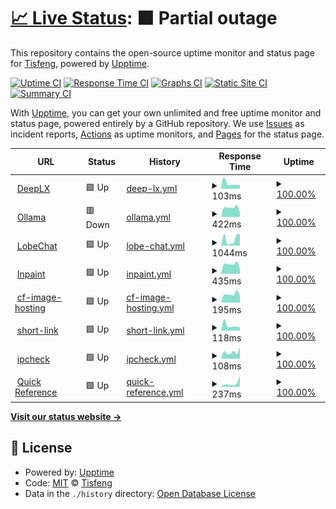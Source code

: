 # [📈 Live Status](https://Tisfeng.github.io/uptime): <!--live status--> **🟧 Partial outage**

This repository contains the open-source uptime monitor and status page for [Tisfeng](https://Tisfeng.github.io/uptime), powered by [Upptime](https://github.com/upptime/upptime).

[![Uptime CI](https://github.com/Tisfeng/Upptime/workflows/Uptime%20CI/badge.svg)](https://github.com/Tisfeng/Upptime/actions?query=workflow%3A%22Uptime+CI%22)
[![Response Time CI](https://github.com/Tisfeng/Upptime/workflows/Response%20Time%20CI/badge.svg)](https://github.com/Tisfeng/Upptime/actions?query=workflow%3A%22Response+Time+CI%22)
[![Graphs CI](https://github.com/Tisfeng/Upptime/workflows/Graphs%20CI/badge.svg)](https://github.com/Tisfeng/Upptime/actions?query=workflow%3A%22Graphs+CI%22)
[![Static Site CI](https://github.com/Tisfeng/Upptime/workflows/Static%20Site%20CI/badge.svg)](https://github.com/Tisfeng/Upptime/actions?query=workflow%3A%22Static+Site+CI%22)
[![Summary CI](https://github.com/Tisfeng/Upptime/workflows/Summary%20CI/badge.svg)](https://github.com/Tisfeng/Upptime/actions?query=workflow%3A%22Summary+CI%22)

With [Upptime](https://upptime.js.org), you can get your own unlimited and free uptime monitor and status page, powered entirely by a GitHub repository. We use [Issues](https://github.com/Tisfeng/Upptime/issues) as incident reports, [Actions](https://github.com/Tisfeng/Upptime/actions) as uptime monitors, and [Pages](https://Tisfeng.github.io/Upptime) for the status page.

<!--start: status pages-->
<!-- This summary is generated by Upptime (https://github.com/upptime/upptime) -->
<!-- Do not edit this manually, your changes will be overwritten -->
<!-- prettier-ignore -->
| URL | Status | History | Response Time | Uptime |
| --- | ------ | ------- | ------------- | ------ |
| <img alt="" src="https://icons.duckduckgo.com/ip3/deeplx.izual.me.ico" height="13"> [DeepLX](https://deeplx.izual.me) | 🟩 Up | [deep-lx.yml](https://github.com/tisfeng/uptime/commits/HEAD/history/deep-lx.yml) | <details><summary><img alt="Response time graph" src="./graphs/deep-lx/response-time-week.png" height="20"> 103ms</summary><br><a href="https://uptime.izual.me/history/deep-lx"><img alt="Response time 132" src="https://img.shields.io/endpoint?url=https%3A%2F%2Fraw.githubusercontent.com%2Ftisfeng%2Fuptime%2FHEAD%2Fapi%2Fdeep-lx%2Fresponse-time.json"></a><br><a href="https://uptime.izual.me/history/deep-lx"><img alt="24-hour response time 74" src="https://img.shields.io/endpoint?url=https%3A%2F%2Fraw.githubusercontent.com%2Ftisfeng%2Fuptime%2FHEAD%2Fapi%2Fdeep-lx%2Fresponse-time-day.json"></a><br><a href="https://uptime.izual.me/history/deep-lx"><img alt="7-day response time 103" src="https://img.shields.io/endpoint?url=https%3A%2F%2Fraw.githubusercontent.com%2Ftisfeng%2Fuptime%2FHEAD%2Fapi%2Fdeep-lx%2Fresponse-time-week.json"></a><br><a href="https://uptime.izual.me/history/deep-lx"><img alt="30-day response time 111" src="https://img.shields.io/endpoint?url=https%3A%2F%2Fraw.githubusercontent.com%2Ftisfeng%2Fuptime%2FHEAD%2Fapi%2Fdeep-lx%2Fresponse-time-month.json"></a><br><a href="https://uptime.izual.me/history/deep-lx"><img alt="1-year response time 132" src="https://img.shields.io/endpoint?url=https%3A%2F%2Fraw.githubusercontent.com%2Ftisfeng%2Fuptime%2FHEAD%2Fapi%2Fdeep-lx%2Fresponse-time-year.json"></a></details> | <details><summary><a href="https://uptime.izual.me/history/deep-lx">100.00%</a></summary><a href="https://uptime.izual.me/history/deep-lx"><img alt="All-time uptime 100.00%" src="https://img.shields.io/endpoint?url=https%3A%2F%2Fraw.githubusercontent.com%2Ftisfeng%2Fuptime%2FHEAD%2Fapi%2Fdeep-lx%2Fuptime.json"></a><br><a href="https://uptime.izual.me/history/deep-lx"><img alt="24-hour uptime 100.00%" src="https://img.shields.io/endpoint?url=https%3A%2F%2Fraw.githubusercontent.com%2Ftisfeng%2Fuptime%2FHEAD%2Fapi%2Fdeep-lx%2Fuptime-day.json"></a><br><a href="https://uptime.izual.me/history/deep-lx"><img alt="7-day uptime 100.00%" src="https://img.shields.io/endpoint?url=https%3A%2F%2Fraw.githubusercontent.com%2Ftisfeng%2Fuptime%2FHEAD%2Fapi%2Fdeep-lx%2Fuptime-week.json"></a><br><a href="https://uptime.izual.me/history/deep-lx"><img alt="30-day uptime 100.00%" src="https://img.shields.io/endpoint?url=https%3A%2F%2Fraw.githubusercontent.com%2Ftisfeng%2Fuptime%2FHEAD%2Fapi%2Fdeep-lx%2Fuptime-month.json"></a><br><a href="https://uptime.izual.me/history/deep-lx"><img alt="1-year uptime 100.00%" src="https://img.shields.io/endpoint?url=https%3A%2F%2Fraw.githubusercontent.com%2Ftisfeng%2Fuptime%2FHEAD%2Fapi%2Fdeep-lx%2Fuptime-year.json"></a></details>
| <img alt="" src="https://icons.duckduckgo.com/ip3/ollama.izual.me.ico" height="13"> [Ollama](https://ollama.izual.me) | 🟥 Down | [ollama.yml](https://github.com/tisfeng/uptime/commits/HEAD/history/ollama.yml) | <details><summary><img alt="Response time graph" src="./graphs/ollama/response-time-week.png" height="20"> 422ms</summary><br><a href="https://uptime.izual.me/history/ollama"><img alt="Response time 422" src="https://img.shields.io/endpoint?url=https%3A%2F%2Fraw.githubusercontent.com%2Ftisfeng%2Fuptime%2FHEAD%2Fapi%2Follama%2Fresponse-time.json"></a><br><a href="https://uptime.izual.me/history/ollama"><img alt="24-hour response time 325" src="https://img.shields.io/endpoint?url=https%3A%2F%2Fraw.githubusercontent.com%2Ftisfeng%2Fuptime%2FHEAD%2Fapi%2Follama%2Fresponse-time-day.json"></a><br><a href="https://uptime.izual.me/history/ollama"><img alt="7-day response time 422" src="https://img.shields.io/endpoint?url=https%3A%2F%2Fraw.githubusercontent.com%2Ftisfeng%2Fuptime%2FHEAD%2Fapi%2Follama%2Fresponse-time-week.json"></a><br><a href="https://uptime.izual.me/history/ollama"><img alt="30-day response time 422" src="https://img.shields.io/endpoint?url=https%3A%2F%2Fraw.githubusercontent.com%2Ftisfeng%2Fuptime%2FHEAD%2Fapi%2Follama%2Fresponse-time-month.json"></a><br><a href="https://uptime.izual.me/history/ollama"><img alt="1-year response time 422" src="https://img.shields.io/endpoint?url=https%3A%2F%2Fraw.githubusercontent.com%2Ftisfeng%2Fuptime%2FHEAD%2Fapi%2Follama%2Fresponse-time-year.json"></a></details> | <details><summary><a href="https://uptime.izual.me/history/ollama">100.00%</a></summary><a href="https://uptime.izual.me/history/ollama"><img alt="All-time uptime 100.00%" src="https://img.shields.io/endpoint?url=https%3A%2F%2Fraw.githubusercontent.com%2Ftisfeng%2Fuptime%2FHEAD%2Fapi%2Follama%2Fuptime.json"></a><br><a href="https://uptime.izual.me/history/ollama"><img alt="24-hour uptime 99.99%" src="https://img.shields.io/endpoint?url=https%3A%2F%2Fraw.githubusercontent.com%2Ftisfeng%2Fuptime%2FHEAD%2Fapi%2Follama%2Fuptime-day.json"></a><br><a href="https://uptime.izual.me/history/ollama"><img alt="7-day uptime 100.00%" src="https://img.shields.io/endpoint?url=https%3A%2F%2Fraw.githubusercontent.com%2Ftisfeng%2Fuptime%2FHEAD%2Fapi%2Follama%2Fuptime-week.json"></a><br><a href="https://uptime.izual.me/history/ollama"><img alt="30-day uptime 100.00%" src="https://img.shields.io/endpoint?url=https%3A%2F%2Fraw.githubusercontent.com%2Ftisfeng%2Fuptime%2FHEAD%2Fapi%2Follama%2Fuptime-month.json"></a><br><a href="https://uptime.izual.me/history/ollama"><img alt="1-year uptime 100.00%" src="https://img.shields.io/endpoint?url=https%3A%2F%2Fraw.githubusercontent.com%2Ftisfeng%2Fuptime%2FHEAD%2Fapi%2Follama%2Fuptime-year.json"></a></details>
| <img alt="" src="https://icons.duckduckgo.com/ip3/chat.izual.me.ico" height="13"> [LobeChat](https://chat.izual.me) | 🟩 Up | [lobe-chat.yml](https://github.com/tisfeng/uptime/commits/HEAD/history/lobe-chat.yml) | <details><summary><img alt="Response time graph" src="./graphs/lobe-chat/response-time-week.png" height="20"> 1044ms</summary><br><a href="https://uptime.izual.me/history/lobe-chat"><img alt="Response time 1044" src="https://img.shields.io/endpoint?url=https%3A%2F%2Fraw.githubusercontent.com%2Ftisfeng%2Fuptime%2FHEAD%2Fapi%2Flobe-chat%2Fresponse-time.json"></a><br><a href="https://uptime.izual.me/history/lobe-chat"><img alt="24-hour response time 1813" src="https://img.shields.io/endpoint?url=https%3A%2F%2Fraw.githubusercontent.com%2Ftisfeng%2Fuptime%2FHEAD%2Fapi%2Flobe-chat%2Fresponse-time-day.json"></a><br><a href="https://uptime.izual.me/history/lobe-chat"><img alt="7-day response time 1044" src="https://img.shields.io/endpoint?url=https%3A%2F%2Fraw.githubusercontent.com%2Ftisfeng%2Fuptime%2FHEAD%2Fapi%2Flobe-chat%2Fresponse-time-week.json"></a><br><a href="https://uptime.izual.me/history/lobe-chat"><img alt="30-day response time 1044" src="https://img.shields.io/endpoint?url=https%3A%2F%2Fraw.githubusercontent.com%2Ftisfeng%2Fuptime%2FHEAD%2Fapi%2Flobe-chat%2Fresponse-time-month.json"></a><br><a href="https://uptime.izual.me/history/lobe-chat"><img alt="1-year response time 1044" src="https://img.shields.io/endpoint?url=https%3A%2F%2Fraw.githubusercontent.com%2Ftisfeng%2Fuptime%2FHEAD%2Fapi%2Flobe-chat%2Fresponse-time-year.json"></a></details> | <details><summary><a href="https://uptime.izual.me/history/lobe-chat">100.00%</a></summary><a href="https://uptime.izual.me/history/lobe-chat"><img alt="All-time uptime 100.00%" src="https://img.shields.io/endpoint?url=https%3A%2F%2Fraw.githubusercontent.com%2Ftisfeng%2Fuptime%2FHEAD%2Fapi%2Flobe-chat%2Fuptime.json"></a><br><a href="https://uptime.izual.me/history/lobe-chat"><img alt="24-hour uptime 100.00%" src="https://img.shields.io/endpoint?url=https%3A%2F%2Fraw.githubusercontent.com%2Ftisfeng%2Fuptime%2FHEAD%2Fapi%2Flobe-chat%2Fuptime-day.json"></a><br><a href="https://uptime.izual.me/history/lobe-chat"><img alt="7-day uptime 100.00%" src="https://img.shields.io/endpoint?url=https%3A%2F%2Fraw.githubusercontent.com%2Ftisfeng%2Fuptime%2FHEAD%2Fapi%2Flobe-chat%2Fuptime-week.json"></a><br><a href="https://uptime.izual.me/history/lobe-chat"><img alt="30-day uptime 100.00%" src="https://img.shields.io/endpoint?url=https%3A%2F%2Fraw.githubusercontent.com%2Ftisfeng%2Fuptime%2FHEAD%2Fapi%2Flobe-chat%2Fuptime-month.json"></a><br><a href="https://uptime.izual.me/history/lobe-chat"><img alt="1-year uptime 100.00%" src="https://img.shields.io/endpoint?url=https%3A%2F%2Fraw.githubusercontent.com%2Ftisfeng%2Fuptime%2FHEAD%2Fapi%2Flobe-chat%2Fuptime-year.json"></a></details>
| <img alt="" src="https://icons.duckduckgo.com/ip3/inpaint.izual.me.ico" height="13"> [Inpaint](https://inpaint.izual.me) | 🟩 Up | [inpaint.yml](https://github.com/tisfeng/uptime/commits/HEAD/history/inpaint.yml) | <details><summary><img alt="Response time graph" src="./graphs/inpaint/response-time-week.png" height="20"> 435ms</summary><br><a href="https://uptime.izual.me/history/inpaint"><img alt="Response time 435" src="https://img.shields.io/endpoint?url=https%3A%2F%2Fraw.githubusercontent.com%2Ftisfeng%2Fuptime%2FHEAD%2Fapi%2Finpaint%2Fresponse-time.json"></a><br><a href="https://uptime.izual.me/history/inpaint"><img alt="24-hour response time 214" src="https://img.shields.io/endpoint?url=https%3A%2F%2Fraw.githubusercontent.com%2Ftisfeng%2Fuptime%2FHEAD%2Fapi%2Finpaint%2Fresponse-time-day.json"></a><br><a href="https://uptime.izual.me/history/inpaint"><img alt="7-day response time 435" src="https://img.shields.io/endpoint?url=https%3A%2F%2Fraw.githubusercontent.com%2Ftisfeng%2Fuptime%2FHEAD%2Fapi%2Finpaint%2Fresponse-time-week.json"></a><br><a href="https://uptime.izual.me/history/inpaint"><img alt="30-day response time 435" src="https://img.shields.io/endpoint?url=https%3A%2F%2Fraw.githubusercontent.com%2Ftisfeng%2Fuptime%2FHEAD%2Fapi%2Finpaint%2Fresponse-time-month.json"></a><br><a href="https://uptime.izual.me/history/inpaint"><img alt="1-year response time 435" src="https://img.shields.io/endpoint?url=https%3A%2F%2Fraw.githubusercontent.com%2Ftisfeng%2Fuptime%2FHEAD%2Fapi%2Finpaint%2Fresponse-time-year.json"></a></details> | <details><summary><a href="https://uptime.izual.me/history/inpaint">100.00%</a></summary><a href="https://uptime.izual.me/history/inpaint"><img alt="All-time uptime 100.00%" src="https://img.shields.io/endpoint?url=https%3A%2F%2Fraw.githubusercontent.com%2Ftisfeng%2Fuptime%2FHEAD%2Fapi%2Finpaint%2Fuptime.json"></a><br><a href="https://uptime.izual.me/history/inpaint"><img alt="24-hour uptime 100.00%" src="https://img.shields.io/endpoint?url=https%3A%2F%2Fraw.githubusercontent.com%2Ftisfeng%2Fuptime%2FHEAD%2Fapi%2Finpaint%2Fuptime-day.json"></a><br><a href="https://uptime.izual.me/history/inpaint"><img alt="7-day uptime 100.00%" src="https://img.shields.io/endpoint?url=https%3A%2F%2Fraw.githubusercontent.com%2Ftisfeng%2Fuptime%2FHEAD%2Fapi%2Finpaint%2Fuptime-week.json"></a><br><a href="https://uptime.izual.me/history/inpaint"><img alt="30-day uptime 100.00%" src="https://img.shields.io/endpoint?url=https%3A%2F%2Fraw.githubusercontent.com%2Ftisfeng%2Fuptime%2FHEAD%2Fapi%2Finpaint%2Fuptime-month.json"></a><br><a href="https://uptime.izual.me/history/inpaint"><img alt="1-year uptime 100.00%" src="https://img.shields.io/endpoint?url=https%3A%2F%2Fraw.githubusercontent.com%2Ftisfeng%2Fuptime%2FHEAD%2Fapi%2Finpaint%2Fuptime-year.json"></a></details>
| <img alt="" src="https://icons.duckduckgo.com/ip3/image.izual.me.ico" height="13"> [cf-image-hosting](https://image.izual.me) | 🟩 Up | [cf-image-hosting.yml](https://github.com/tisfeng/uptime/commits/HEAD/history/cf-image-hosting.yml) | <details><summary><img alt="Response time graph" src="./graphs/cf-image-hosting/response-time-week.png" height="20"> 195ms</summary><br><a href="https://uptime.izual.me/history/cf-image-hosting"><img alt="Response time 195" src="https://img.shields.io/endpoint?url=https%3A%2F%2Fraw.githubusercontent.com%2Ftisfeng%2Fuptime%2FHEAD%2Fapi%2Fcf-image-hosting%2Fresponse-time.json"></a><br><a href="https://uptime.izual.me/history/cf-image-hosting"><img alt="24-hour response time 151" src="https://img.shields.io/endpoint?url=https%3A%2F%2Fraw.githubusercontent.com%2Ftisfeng%2Fuptime%2FHEAD%2Fapi%2Fcf-image-hosting%2Fresponse-time-day.json"></a><br><a href="https://uptime.izual.me/history/cf-image-hosting"><img alt="7-day response time 195" src="https://img.shields.io/endpoint?url=https%3A%2F%2Fraw.githubusercontent.com%2Ftisfeng%2Fuptime%2FHEAD%2Fapi%2Fcf-image-hosting%2Fresponse-time-week.json"></a><br><a href="https://uptime.izual.me/history/cf-image-hosting"><img alt="30-day response time 195" src="https://img.shields.io/endpoint?url=https%3A%2F%2Fraw.githubusercontent.com%2Ftisfeng%2Fuptime%2FHEAD%2Fapi%2Fcf-image-hosting%2Fresponse-time-month.json"></a><br><a href="https://uptime.izual.me/history/cf-image-hosting"><img alt="1-year response time 195" src="https://img.shields.io/endpoint?url=https%3A%2F%2Fraw.githubusercontent.com%2Ftisfeng%2Fuptime%2FHEAD%2Fapi%2Fcf-image-hosting%2Fresponse-time-year.json"></a></details> | <details><summary><a href="https://uptime.izual.me/history/cf-image-hosting">100.00%</a></summary><a href="https://uptime.izual.me/history/cf-image-hosting"><img alt="All-time uptime 100.00%" src="https://img.shields.io/endpoint?url=https%3A%2F%2Fraw.githubusercontent.com%2Ftisfeng%2Fuptime%2FHEAD%2Fapi%2Fcf-image-hosting%2Fuptime.json"></a><br><a href="https://uptime.izual.me/history/cf-image-hosting"><img alt="24-hour uptime 100.00%" src="https://img.shields.io/endpoint?url=https%3A%2F%2Fraw.githubusercontent.com%2Ftisfeng%2Fuptime%2FHEAD%2Fapi%2Fcf-image-hosting%2Fuptime-day.json"></a><br><a href="https://uptime.izual.me/history/cf-image-hosting"><img alt="7-day uptime 100.00%" src="https://img.shields.io/endpoint?url=https%3A%2F%2Fraw.githubusercontent.com%2Ftisfeng%2Fuptime%2FHEAD%2Fapi%2Fcf-image-hosting%2Fuptime-week.json"></a><br><a href="https://uptime.izual.me/history/cf-image-hosting"><img alt="30-day uptime 100.00%" src="https://img.shields.io/endpoint?url=https%3A%2F%2Fraw.githubusercontent.com%2Ftisfeng%2Fuptime%2FHEAD%2Fapi%2Fcf-image-hosting%2Fuptime-month.json"></a><br><a href="https://uptime.izual.me/history/cf-image-hosting"><img alt="1-year uptime 100.00%" src="https://img.shields.io/endpoint?url=https%3A%2F%2Fraw.githubusercontent.com%2Ftisfeng%2Fuptime%2FHEAD%2Fapi%2Fcf-image-hosting%2Fuptime-year.json"></a></details>
| <img alt="" src="https://icons.duckduckgo.com/ip3/s.izual.me.ico" height="13"> [short-link](https://s.izual.me) | 🟩 Up | [short-link.yml](https://github.com/tisfeng/uptime/commits/HEAD/history/short-link.yml) | <details><summary><img alt="Response time graph" src="./graphs/short-link/response-time-week.png" height="20"> 118ms</summary><br><a href="https://uptime.izual.me/history/short-link"><img alt="Response time 118" src="https://img.shields.io/endpoint?url=https%3A%2F%2Fraw.githubusercontent.com%2Ftisfeng%2Fuptime%2FHEAD%2Fapi%2Fshort-link%2Fresponse-time.json"></a><br><a href="https://uptime.izual.me/history/short-link"><img alt="24-hour response time 74" src="https://img.shields.io/endpoint?url=https%3A%2F%2Fraw.githubusercontent.com%2Ftisfeng%2Fuptime%2FHEAD%2Fapi%2Fshort-link%2Fresponse-time-day.json"></a><br><a href="https://uptime.izual.me/history/short-link"><img alt="7-day response time 118" src="https://img.shields.io/endpoint?url=https%3A%2F%2Fraw.githubusercontent.com%2Ftisfeng%2Fuptime%2FHEAD%2Fapi%2Fshort-link%2Fresponse-time-week.json"></a><br><a href="https://uptime.izual.me/history/short-link"><img alt="30-day response time 118" src="https://img.shields.io/endpoint?url=https%3A%2F%2Fraw.githubusercontent.com%2Ftisfeng%2Fuptime%2FHEAD%2Fapi%2Fshort-link%2Fresponse-time-month.json"></a><br><a href="https://uptime.izual.me/history/short-link"><img alt="1-year response time 118" src="https://img.shields.io/endpoint?url=https%3A%2F%2Fraw.githubusercontent.com%2Ftisfeng%2Fuptime%2FHEAD%2Fapi%2Fshort-link%2Fresponse-time-year.json"></a></details> | <details><summary><a href="https://uptime.izual.me/history/short-link">100.00%</a></summary><a href="https://uptime.izual.me/history/short-link"><img alt="All-time uptime 100.00%" src="https://img.shields.io/endpoint?url=https%3A%2F%2Fraw.githubusercontent.com%2Ftisfeng%2Fuptime%2FHEAD%2Fapi%2Fshort-link%2Fuptime.json"></a><br><a href="https://uptime.izual.me/history/short-link"><img alt="24-hour uptime 100.00%" src="https://img.shields.io/endpoint?url=https%3A%2F%2Fraw.githubusercontent.com%2Ftisfeng%2Fuptime%2FHEAD%2Fapi%2Fshort-link%2Fuptime-day.json"></a><br><a href="https://uptime.izual.me/history/short-link"><img alt="7-day uptime 100.00%" src="https://img.shields.io/endpoint?url=https%3A%2F%2Fraw.githubusercontent.com%2Ftisfeng%2Fuptime%2FHEAD%2Fapi%2Fshort-link%2Fuptime-week.json"></a><br><a href="https://uptime.izual.me/history/short-link"><img alt="30-day uptime 100.00%" src="https://img.shields.io/endpoint?url=https%3A%2F%2Fraw.githubusercontent.com%2Ftisfeng%2Fuptime%2FHEAD%2Fapi%2Fshort-link%2Fuptime-month.json"></a><br><a href="https://uptime.izual.me/history/short-link"><img alt="1-year uptime 100.00%" src="https://img.shields.io/endpoint?url=https%3A%2F%2Fraw.githubusercontent.com%2Ftisfeng%2Fuptime%2FHEAD%2Fapi%2Fshort-link%2Fuptime-year.json"></a></details>
| <img alt="" src="https://icons.duckduckgo.com/ip3/ipcheck.izual.me.ico" height="13"> [ipcheck](https://ipcheck.izual.me) | 🟩 Up | [ipcheck.yml](https://github.com/tisfeng/uptime/commits/HEAD/history/ipcheck.yml) | <details><summary><img alt="Response time graph" src="./graphs/ipcheck/response-time-week.png" height="20"> 108ms</summary><br><a href="https://uptime.izual.me/history/ipcheck"><img alt="Response time 108" src="https://img.shields.io/endpoint?url=https%3A%2F%2Fraw.githubusercontent.com%2Ftisfeng%2Fuptime%2FHEAD%2Fapi%2Fipcheck%2Fresponse-time.json"></a><br><a href="https://uptime.izual.me/history/ipcheck"><img alt="24-hour response time 182" src="https://img.shields.io/endpoint?url=https%3A%2F%2Fraw.githubusercontent.com%2Ftisfeng%2Fuptime%2FHEAD%2Fapi%2Fipcheck%2Fresponse-time-day.json"></a><br><a href="https://uptime.izual.me/history/ipcheck"><img alt="7-day response time 108" src="https://img.shields.io/endpoint?url=https%3A%2F%2Fraw.githubusercontent.com%2Ftisfeng%2Fuptime%2FHEAD%2Fapi%2Fipcheck%2Fresponse-time-week.json"></a><br><a href="https://uptime.izual.me/history/ipcheck"><img alt="30-day response time 108" src="https://img.shields.io/endpoint?url=https%3A%2F%2Fraw.githubusercontent.com%2Ftisfeng%2Fuptime%2FHEAD%2Fapi%2Fipcheck%2Fresponse-time-month.json"></a><br><a href="https://uptime.izual.me/history/ipcheck"><img alt="1-year response time 108" src="https://img.shields.io/endpoint?url=https%3A%2F%2Fraw.githubusercontent.com%2Ftisfeng%2Fuptime%2FHEAD%2Fapi%2Fipcheck%2Fresponse-time-year.json"></a></details> | <details><summary><a href="https://uptime.izual.me/history/ipcheck">100.00%</a></summary><a href="https://uptime.izual.me/history/ipcheck"><img alt="All-time uptime 100.00%" src="https://img.shields.io/endpoint?url=https%3A%2F%2Fraw.githubusercontent.com%2Ftisfeng%2Fuptime%2FHEAD%2Fapi%2Fipcheck%2Fuptime.json"></a><br><a href="https://uptime.izual.me/history/ipcheck"><img alt="24-hour uptime 100.00%" src="https://img.shields.io/endpoint?url=https%3A%2F%2Fraw.githubusercontent.com%2Ftisfeng%2Fuptime%2FHEAD%2Fapi%2Fipcheck%2Fuptime-day.json"></a><br><a href="https://uptime.izual.me/history/ipcheck"><img alt="7-day uptime 100.00%" src="https://img.shields.io/endpoint?url=https%3A%2F%2Fraw.githubusercontent.com%2Ftisfeng%2Fuptime%2FHEAD%2Fapi%2Fipcheck%2Fuptime-week.json"></a><br><a href="https://uptime.izual.me/history/ipcheck"><img alt="30-day uptime 100.00%" src="https://img.shields.io/endpoint?url=https%3A%2F%2Fraw.githubusercontent.com%2Ftisfeng%2Fuptime%2FHEAD%2Fapi%2Fipcheck%2Fuptime-month.json"></a><br><a href="https://uptime.izual.me/history/ipcheck"><img alt="1-year uptime 100.00%" src="https://img.shields.io/endpoint?url=https%3A%2F%2Fraw.githubusercontent.com%2Ftisfeng%2Fuptime%2FHEAD%2Fapi%2Fipcheck%2Fuptime-year.json"></a></details>
| <img alt="" src="https://icons.duckduckgo.com/ip3/ref.izual.me.ico" height="13"> [Quick Reference](https://ref.izual.me) | 🟩 Up | [quick-reference.yml](https://github.com/tisfeng/uptime/commits/HEAD/history/quick-reference.yml) | <details><summary><img alt="Response time graph" src="./graphs/quick-reference/response-time-week.png" height="20"> 237ms</summary><br><a href="https://uptime.izual.me/history/quick-reference"><img alt="Response time 237" src="https://img.shields.io/endpoint?url=https%3A%2F%2Fraw.githubusercontent.com%2Ftisfeng%2Fuptime%2FHEAD%2Fapi%2Fquick-reference%2Fresponse-time.json"></a><br><a href="https://uptime.izual.me/history/quick-reference"><img alt="24-hour response time 710" src="https://img.shields.io/endpoint?url=https%3A%2F%2Fraw.githubusercontent.com%2Ftisfeng%2Fuptime%2FHEAD%2Fapi%2Fquick-reference%2Fresponse-time-day.json"></a><br><a href="https://uptime.izual.me/history/quick-reference"><img alt="7-day response time 237" src="https://img.shields.io/endpoint?url=https%3A%2F%2Fraw.githubusercontent.com%2Ftisfeng%2Fuptime%2FHEAD%2Fapi%2Fquick-reference%2Fresponse-time-week.json"></a><br><a href="https://uptime.izual.me/history/quick-reference"><img alt="30-day response time 237" src="https://img.shields.io/endpoint?url=https%3A%2F%2Fraw.githubusercontent.com%2Ftisfeng%2Fuptime%2FHEAD%2Fapi%2Fquick-reference%2Fresponse-time-month.json"></a><br><a href="https://uptime.izual.me/history/quick-reference"><img alt="1-year response time 237" src="https://img.shields.io/endpoint?url=https%3A%2F%2Fraw.githubusercontent.com%2Ftisfeng%2Fuptime%2FHEAD%2Fapi%2Fquick-reference%2Fresponse-time-year.json"></a></details> | <details><summary><a href="https://uptime.izual.me/history/quick-reference">100.00%</a></summary><a href="https://uptime.izual.me/history/quick-reference"><img alt="All-time uptime 100.00%" src="https://img.shields.io/endpoint?url=https%3A%2F%2Fraw.githubusercontent.com%2Ftisfeng%2Fuptime%2FHEAD%2Fapi%2Fquick-reference%2Fuptime.json"></a><br><a href="https://uptime.izual.me/history/quick-reference"><img alt="24-hour uptime 100.00%" src="https://img.shields.io/endpoint?url=https%3A%2F%2Fraw.githubusercontent.com%2Ftisfeng%2Fuptime%2FHEAD%2Fapi%2Fquick-reference%2Fuptime-day.json"></a><br><a href="https://uptime.izual.me/history/quick-reference"><img alt="7-day uptime 100.00%" src="https://img.shields.io/endpoint?url=https%3A%2F%2Fraw.githubusercontent.com%2Ftisfeng%2Fuptime%2FHEAD%2Fapi%2Fquick-reference%2Fuptime-week.json"></a><br><a href="https://uptime.izual.me/history/quick-reference"><img alt="30-day uptime 100.00%" src="https://img.shields.io/endpoint?url=https%3A%2F%2Fraw.githubusercontent.com%2Ftisfeng%2Fuptime%2FHEAD%2Fapi%2Fquick-reference%2Fuptime-month.json"></a><br><a href="https://uptime.izual.me/history/quick-reference"><img alt="1-year uptime 100.00%" src="https://img.shields.io/endpoint?url=https%3A%2F%2Fraw.githubusercontent.com%2Ftisfeng%2Fuptime%2FHEAD%2Fapi%2Fquick-reference%2Fuptime-year.json"></a></details>

<!--end: status pages-->

[**Visit our status website →**](https://Tisfeng.github.io/Upptime)

## 📄 License

- Powered by: [Upptime](https://github.com/upptime/upptime)
- Code: [MIT](./LICENSE) © [Tisfeng](https://Tisfeng.github.io/Upptime)
- Data in the `./history` directory: [Open Database License](https://opendatacommons.org/licenses/odbl/1-0/)
